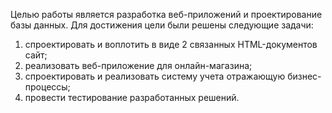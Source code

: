 Целью работы является разработка веб-приложений и проектирование базы данных.
Для достижения цели были решены следующие задачи:
1)	спроектировать и воплотить в виде 2 связанных HTML-документов сайт;
2)	реализовать веб-приложение для онлайн-магазина;
3)	спроектировать	и	реализовать	систему	учета	отражающую бизнес-процессы;
4)	провести тестирование разработанных решений.
